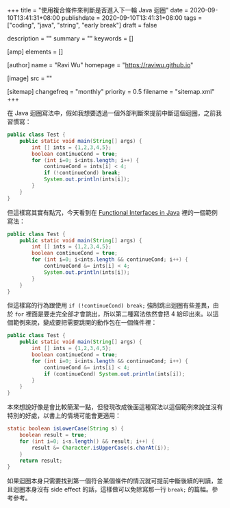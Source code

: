 +++
title = "使用複合條件來判斷是否進入下一輪 Java 迴圈"
date = 2020-09-10T13:41:31+08:00
publishdate = 2020-09-10T13:41:31+08:00
tags = ["coding", "java", "string", "early break"]
draft = false

description = ""
summary = ""
keywords = []

[amp]
    elements = []

[author]
    name = "Ravi Wu"
    homepage = "https://raviwu.github.io"

[image]
    src = ""

[sitemap]
    changefreq = "monthly"
    priority = 0.5
    filename = "sitemap.xml"
+++

在 Java 迴圈寫法中，假如我想要透過一個外部判斷來提前中斷這個迴圈，之前我習慣寫：

```java
public class Test {
    public static void main(String[] args) {
        int [] ints = {1,2,3,4,5};
        boolean continueCond = true;
        for (int i=0; i<ints.length; i++) {
            continueCond = ints[i] < 4;
            if (!continueCond) break;
            System.out.println(ints[i]);
        }
    }
}
```

但這樣寫其實有點冗，今天看到在 [Functional Interfaces in Java](https://www.apress.com/gp/book/9781484242773) 裡的一個範例寫法：

```java
public class Test {
    public static void main(String[] args) {
        int [] ints = {1,2,3,4,5};
        boolean continueCond = true;
        for (int i=0; i<ints.length && continueCond; i++) {
            continueCond &= ints[i] < 4;
            System.out.println(ints[i]);
        }
    }
}
```

但這樣寫的行為跟使用 `if (!continueCond) break;` 強制跳出迴圈有些差異，由於 `for` 裡面是要走完全部才會跳出，所以第二種寫法依然會把 4 給印出來。以這個範例來說，變成要把需要跳開的動作包在一個條件裡：

```java
public class Test {
    public static void main(String[] args) {
        int [] ints = {1,2,3,4,5};
        boolean continueCond = true;
        for (int i=0; i<ints.length && continueCond; i++) {
            continueCond &= ints[i] < 4;
            if (continueCond) System.out.println(ints[i]);
        }
    }
}
```

本來想說好像是會比較簡潔一點，但發現改成後面這種寫法以這個範例來說並沒有特別的好處，以書上的情境可能會更適用：

```java
static boolean isLowerCase(String s) {
    boolean result = true;
    for (int i=0; i<s.length() && result; i++) {
        result &= Character.isUpperCase(s.charAt(i));
    }
    return result;
}
```

如果迴圈本身只需要找到第一個符合某個條件的情況就可提前中斷後續的判讀，並且迴圈本身沒有 side effect 的話，這樣做可以免除寫那一行 `break;` 的篇幅。參考參考。